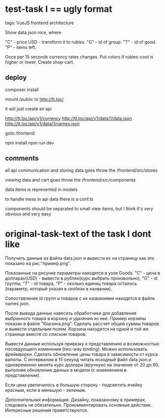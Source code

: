 # test-task I == ugly format

tags: VueJS frontend architecture

Show data.json nice, where

"C" - price USD - transform it to rubles.
"G" - id of group.
"T" - id of good.
"P" - items left.

Once per 15 seconds currency rates changes. Put colors if rubles-cost is higher or lower. Create shop-cart.

## deploy

composer install

mount /public to http://tt.loc/

it will just create an api

http://tt.loc/api/v1/currency
http://tt.loc/api/v1/data/1/data.json
http://tt.loc/api/v1/data/1/names.json

goto /frontend

npm install
npm run dev

## comments

all api communication and storing data goes throw the /frontend/src/stores

viewing data and cart goes throw the /frontend/src/components

data items is represented in models

to handle mess in api data there is a conf.ts

components should be separated to small view items, but I think it's very obvious and very easy

# original-task-text of the task I dont like

Получить данные из файла data.json и вывести их на страницу как это показано на рис."пример.png".

Показанные на рисунке параметры находятся в узле Goods. 
"C" - цена в долларах(USD) - вывести в рублях(курс выбрать произвольно), 
"G" - id группы, 
"T" - id товара, 
"P" - сколько единиц товара осталось (параметр, который указан в скобках в названии).

Сопоставления id групп и товаров с их названиями находятся в файле names.json.

После вывода данных навесить обработчики для добавления выбранного товара в корзину и удаления из нее.
Пример корзины показан в файле "Корзина.png". Сделать рассчет общей суммы товаров и вывести отдельным полем.
Корзина находится на одной и той же странице вместе со списком товаров.

Вывести данные используя привязку к представлению и возможностью последующего изменения (two-way binding).
Можно использовать фреймворки. 
Сделать обновление цены товара в зависимости от курса валюты.
С интервалом в 15 секунд читать исходный файл data.json и одновременно менять курс доллара (вручную) на значение от 20 до 80,
выполняя обновление данных в модели (с изменением в представлении).

Если цена увеличилось в большую сторону - подсветить ячейку красным, если в меньшую - зеленым.

Дополнительная информация: Дизайну, показанному в примерах, следовать не обязательно.
Прокомментировать основные действия. Интересные решения приветствуются.
